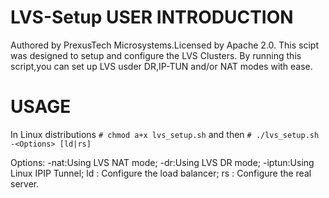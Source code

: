 # LVS-Setup USER INTRODUCTION

Authored by PrexusTech Microsystems.Licensed by Apache 2.0.
This scipt was designed to setup and configure the LVS Clusters.
By running this script,you can set up LVS usder DR,IP-TUN and/or NAT modes with ease.

# USAGE
In Linux distributions
`# chmod a+x lvs_setup.sh`
and then
`# ./lvs_setup.sh -<Options> [ld|rs]`

Options:
				-nat:Using LVS NAT mode;
				-dr:Using LVS DR mode;
				-iptun:Using Linux IPIP Tunnel;
ld : Configure the load balancer;
rs : Configure the real server.
